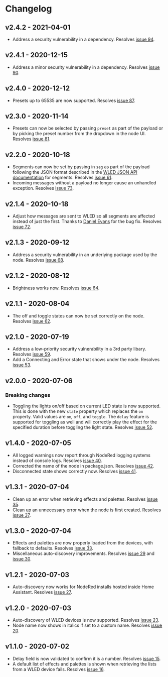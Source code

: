 # Changelog

## v2.4.2 - 2021-04-01

- Address a security vulnerability in a dependency. Resolves [issue 94](https://github.com/danecreekphotography/node-red-contrib-wled2/issues/97).

## v2.4.1 - 2020-12-15

- Address a minor security vulnerability in a dependency. Resolves [issue 90](https://github.com/danecreekphotography/node-red-contrib-wled2/issues/90).

## v2.4.0 - 2020-12-12

- Presets up to 65535 are now supported. Resolves [issue 87](https://github.com/danecreekphotography/node-red-contrib-wled2/issues/87).

## v2.3.0 - 2020-11-14

- Presets can now be selected by passing `preset` as part of the payload or by picking the preset number from the dropdown
  in the node UI. Resolves [issue 81](https://github.com/danecreekphotography/node-red-contrib-wled2/issues/81).

## v2.2.0 - 2020-10-18

- Segments can now be set by passing in `seg` as part of the payload following the JSON format described in the [WLED JSON API documentation](https://github.com/Aircoookie/WLED/wiki/JSON-API#setting-new-values) for segments. Resolves [issue 61](https://github.com/danecreekphotography/node-red-contrib-wled2/issues/61).
- Incoming messages without a payload no longer cause an unhandled exception. Resolves [issue 73](https://github.com/danecreekphotography/node-red-contrib-wled2/issues/73).

## v2.1.4 - 2020-10-18

- Adjust how messages are sent to WLED so all segments are affected instead of just the first. Thanks to [Daniel Evans](https://github.com/daredoes)
  for the bug fix. Resolves [issue 72](https://github.com/danecreekphotography/node-red-contrib-wled2/issues/72).

## v2.1.3 - 2020-09-12

- Address a security vulnerability in an underlying package used by the node. Resolves [issue 68](https://github.com/danecreekphotography/node-red-contrib-wled2/issues/68).

## v2.1.2 - 2020-08-12

- Brightness works now. Resolves [issue 64](https://github.com/danecreekphotography/node-red-contrib-wled2/issues/59).

## v2.1.1 - 2020-08-04

- The off and toggle states can now be set correctly on the node. Resolves [issue 62](https://github.com/danecreekphotography/node-red-contrib-wled2/issues/59).

## v2.1.0 - 2020-07-19

- Address a low-priority security vulnerability in a 3rd party libary. Resolves [issue 59](https://github.com/danecreekphotography/node-red-contrib-wled2/issues/59).
- Add a Connecting and Error state that shows under the node. Resolves [issue 53](https://github.com/danecreekphotography/node-red-contrib-wled2/issues/53).

## v2.0.0 - 2020-07-06

### Breaking changes

- Toggling the lights on/off based on current LED state is now supported. This is done with the new `state` property which replaces the `on` property.
  Valid values are `on`, `off`, and `toggle`. The `delay` feature is supported for toggling as well and will correctly play the effect for the specified
  duration before toggling the light state. Resolves [issue 52](https://github.com/danecreekphotography/node-red-contrib-wled2/issues/52).

## v1.4.0 - 2020-07-05

- All logged warnings now report through NodeRed logging systems instead of console logs. Resolves [issue 40](https://github.com/danecreekphotography/node-red-contrib-wled2/issues/40).
- Corrected the name of the node in package.json. Resolves [issue 42](https://github.com/danecreekphotography/node-red-contrib-wled2/issues/42).
- Disconnected state shows correctly now. Resolves [issue 41](https://github.com/danecreekphotography/node-red-contrib-wled2/issues/41).

## v1.3.1 - 2020-07-04

- Clean up an error when retrieving effects and palettes. Resolves [issue 35](https://github.com/danecreekphotography/node-red-contrib-wled2/issues/35).
- Clean up an unnecessary error when the node is first created. Resolves [issue 37](https://github.com/danecreekphotography/node-red-contrib-wled2/issues/37).

## v1.3.0 - 2020-07-04

- Effects and palettes are now properly loaded from the devices, with fallback to defaults. Resolves [issue 33](https://github.com/danecreekphotography/node-red-contrib-wled2/issues/33).
- Miscellaneous auto-discovery improvements. Resolves [issue 29](https://github.com/danecreekphotography/node-red-contrib-wled2/issues/23) and [issue 30](https://github.com/danecreekphotography/node-red-contrib-wled2/issues/23).

## v1.2.1 - 2020-07-03

- Auto-discovery now works for NodeRed installs hosted inside Home Assistant. Resolves [issue 27](https://github.com/danecreekphotography/node-red-contrib-wled2/issues/23).

## v1.2.0 - 2020-07-03

- Auto-discovery of WLED devices is now supported. Resolves [issue 23](https://github.com/danecreekphotography/node-red-contrib-wled2/issues/23).
- Node name now shows in italics if set to a custom name. Resolves [issue 20](https://github.com/danecreekphotography/node-red-contrib-wled2/issues/20).

## v1.1.0 - 2020-07-02

- Delay field is now validated to confirm it is a number. Resolves [issue 15](https://github.com/danecreekphotography/node-red-contrib-wled2/issues/16).
- A default list of effects and palettes is shown when retrieving the lists from a WLED
  device fails. Resolves
  [issue 16](https://github.com/danecreekphotography/node-red-contrib-wled2/issues/16).
